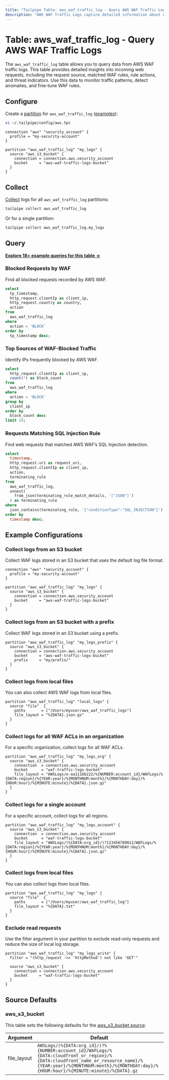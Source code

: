 ```yaml
---
title: "Tailpipe Table: aws_waf_traffic_log - Query AWS WAF Traffic Logs"
description: "AWS WAF Traffic Logs capture detailed information about web requests inspected by AWS WAF, helping analyze threats, monitor rule effectiveness, and improve security posture."
---
```


# Table: aws_waf_traffic_log - Query AWS WAF Traffic Logs

The `aws_waf_traffic_log` table allows you to query data from AWS WAF traffic logs. This table provides detailed insights into incoming web requests, including the request source, matched WAF rules, rule actions, and threat indicators. Use this data to monitor traffic patterns, detect anomalies, and fine-tune WAF rules.

## Configure

Create a [partition](https://tailpipe.io/docs/manage/partition) for `aws_waf_traffic_log` ([examples](https://hub.tailpipe.io/plugins/turbot/aws/tables/aws_waf_traffic_log#example-configurations)):

```sh
vi ~/.tailpipe/config/aws.tpc
```

```hcl
connection "aws" "security_account" {
  profile = "my-security-account"
}

partition "aws_waf_traffic_log" "my_logs" {
  source "aws_s3_bucket" {
    connection = connection.aws.security_account
    bucket     = "aws-waf-traffic-logs-bucket"
  }
}
```

## Collect

[Collect](https://tailpipe.io/docs/manage/collection) logs for all `aws_waf_traffic_log` partitions:

```sh
tailpipe collect aws_waf_traffic_log
```

Or for a single partition:

```sh
tailpipe collect aws_waf_traffic_log.my_logs
```

## Query

**[Explore 18+ example queries for this table →](https://hub.tailpipe.io/plugins/turbot/aws/queries/aws_waf_traffic_log)**

### Blocked Requests by WAF

Find all blocked requests recorded by AWS WAF.

```sql
select
  tp_timestamp,
  http_request.clientIp as client_ip,
  http_request.country as country,
  action
from
  aws_waf_traffic_log
where
  action = 'BLOCK'
order by
  tp_timestamp desc;
```

### Top Sources of WAF-Blocked Traffic

Identify IPs frequently blocked by AWS WAF.

```sql
select
  http_request.clientIp as client_ip,
  count(*) as block_count
from
  aws_waf_traffic_log
where
  action = 'BLOCK'
group by
  client_ip
order by
  block_count desc
limit 10;
```

### Requests Matching SQL Injection Rule

Find web requests that matched AWS WAF’s SQL Injection detection.

```sql
select
  timestamp,
  http_request.uri as request_uri,
  http_request.clientIp as client_ip,
  action,
  terminating_rule
from
  aws_waf_traffic_log,
  unnest(
    from_json(terminating_rule_match_details, '["JSON"]')
  ) as terminating_rule
where
  json_contains(terminating_rule, '{"conditionType":"SQL_INJECTION"}')
order by
  timestamp desc;
```

## Example Configurations

### Collect logs from an S3 bucket

Collect WAF logs stored in an S3 bucket that uses the default log file format.

```hcl
connection "aws" "security_account" {
  profile = "my-security-account"
}

partition "aws_waf_traffic_log" "my_logs" {
  source "aws_s3_bucket" {
    connection = connection.aws.security_account
    bucket     = "aws-waf-traffic-logs-bucket"
  }
}
```

### Collect logs from an S3 bucket with a prefix

Collect WAF logs stored in an S3 bucket using a prefix.

```hcl
partition "aws_waf_traffic_log" "my_logs_prefix" {
  source "aws_s3_bucket" {
    connection = connection.aws.security_account
    bucket     = "aws-waf-traffic-logs-bucket"
    prefix     = "my/prefix/"
  }
}
```

### Collect logs from local files

You can also collect AWS WAF logs from local files.

```hcl
partition "aws_waf_traffic_log" "local_logs" {
  source "file"  {
    paths       = ["/Users/myuser/aws_waf_traffic_logs"]
    file_layout = "%{DATA}.json.gz"
  }
}
```

### Collect logs for all WAF ACLs in an organization

For a specific organization, collect logs for all WAF ACLs.

```hcl
partition "aws_waf_traffic_log" "my_logs_org" {
  source "aws_s3_bucket" {
    connection  = connection.aws.security_account
    bucket      = "waf-traffic-logs-bucket"
    file_layout = "AWSLogs/o-aa111bb222/%{NUMBER:account_id}/WAFLogs/%{DATA:region}/%{YEAR:year}/%{MONTHNUM:month}/%{MONTHDAY:day}/%{HOUR:hour}/%{MINUTE:minute}/%{DATA}.json.gz"
  }
}
```

### Collect logs for a single account

For a specific account, collect logs for all regions.

```hcl
partition "aws_waf_traffic_log" "my_logs_account" {
  source "aws_s3_bucket" {
    connection  = connection.aws.security_account
    bucket      = "waf-traffic-logs-bucket"
    file_layout = "AWSLogs/(%{DATA:org_id}/)?123456789012/WAFLogs/%{DATA:region}/%{YEAR:year}/%{MONTHNUM:month}/%{MONTHDAY:day}/%{HOUR:hour}/%{MINUTE:minute}/%{DATA}.json.gz"
  }
}
```

### Collect logs from local files

You can also collect logs from local files.

```hcl
partition "aws_waf_traffic_log" "my_logs" {
  source "file"  {
    paths       = ["/Users/myuser/aws_waf_traffic_log"]
    file_layout = "%{DATA}.txt"
  }
}
```

### Exclude read requests

Use the filter argument in your partition to exclude read-only requests and reduce the size of local log storage.

```hcl
partition "aws_waf_traffic_log" "my_logs_write" {
  filter = "(http_request ->> 'httpMethod') not like 'GET'"

  source "aws_s3_bucket" {
    connection = connection.aws.security_account
    bucket     = "waf-traffic-logs-bucket"
  }
}
```

## Source Defaults

### aws_s3_bucket

This table sets the following defaults for the [aws_s3_bucket source](https://hub.tailpipe.io/plugins/turbot/aws/sources/aws_s3_bucket#arguments):

| Argument    | Default                                                                                                                                                                                                                |
| ----------- | ---------------------------------------------------------------------------------------------------------------------------------------------------------------------------------------------------------------------- |
| file_layout | `AWSLogs/(%{DATA:org_id}/)?%{NUMBER:account_id}/WAFLogs/%{DATA:cloudfront_or_region}/%{DATA:cloudfront_name_or_resource_name}/%{YEAR:year}/%{MONTHNUM:month}/%{MONTHDAY:day}/%{HOUR:hour}/%{MINUTE:minute}/%{DATA}.gz` |
